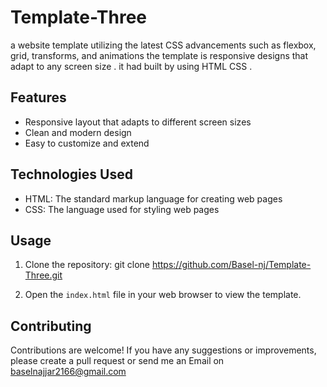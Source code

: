 # Template-Three
a website template utilizing the latest CSS advancements such as flexbox, grid, transforms, and animations the template is responsive designs that adapt to any screen size .
it had built by using HTML CSS .

## Features

- Responsive layout that adapts to different screen sizes
- Clean and modern design
- Easy to customize and extend

## Technologies Used

- HTML: The standard markup language for creating web pages
- CSS: The language used for styling web pages

## Usage

1. Clone the repository: 
  git clone https://github.com/Basel-nj/Template-Three.git

2. Open the `index.html` file in your web browser to view the template.

## Contributing

Contributions are welcome! If you have any suggestions or improvements, please create a pull request 
or send me an Email on baselnajjar2166@gmail.com
